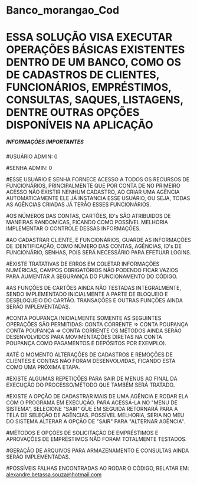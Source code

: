 # Banco_morangao_Cod
  # ESSA SOLUÇÃO VISA EXECUTAR OPERAÇÕES BÁSICAS EXISTENTES DENTRO DE UM BANCO, COMO OS DE CADASTROS DE CLIENTES, FUNCIONÁRIOS, EMPRÉSTIMOS, CONSULTAS, SAQUES, LISTAGENS, DENTRE OUTRAS OPÇÕES DISPONÍVEIS NA APLICAÇÃO #
  
  ##### INFORMAÇÕES IMPORTANTES ####


  #USUÁRIO ADMIN: 0
  
  #SENHA ADMIN: 0

  #ESSE USUÁRIO E SENHA FORNECE ACESSO A TODOS OS RECURSOS DE FUNCIONÁRIOS, PRINCIPALMENTE QUE POR CONTA DE NO PRIMEIRO ACESSO NÃO EXISTIR NENHUM CADASTRO,
  AO CRIAR UMA AGÊNCIA AUTOMATICAMENTE ELE JÁ INSTANCIA ESSE USUÁRIO, OU SEJA, TODAS AS AGÊNCIAS CRIADAS JÁ TERÃO ESSES FUNCIONÁRIOS.

  #OS NÚMEROS DAS CONTAS, CARTÕES, ID's SÃO ATRIBUIDOS DE MANEIRAS RANDOMICAS, FICANDO COMO POSSÍVEL MELHORIA IMPLEMENTAR O CONTROLE DESSAS INFORMAÇÕES.

  #AO CADASTRAR CLIENTE, E FUNCIONÁRIOS, GUARDE AS INFORMAÇÕES DE IDENTIFICAÇÃO, COMO NÚMERO DAS CONTAS, AGÊNCIAS, ID's DE FUNCIONÁRIO, SENHAS, POIS SERÁ NECESSÁRIO     PARA  EFETUAR LOGINS.

  #EXISTE TRATATIVAS DE ERROS EM COLETAR INFORMAÇÕES NUMÉRICAS, CAMPOS OBRIGATÓRIOS NÃO PODENDO FICAR VAZIOS PARA AUMENTAR A SEGURANÇA DO FUNCIONAMENTO DO CÓDIGO.
 
  #AS FUNÇÕES DE CARTÕES AINDA NÃO TESTADAS INTEGRALMENTE, SENDO IMPLEMENTADO INICIALMENTE A PARTE DE BLOQUEIO E DESBLOQUEIO DO CARTÃO. TRANSAÇÕES E OUTRAS FUNÇÕES 
  AINDA SERÃO IMPLEMENTADAS.

  #CONTA POUPANÇA INICIALMENTE SOMENTE AS SEGUINTES OPERAÇÕES SÃO PERMITIDAS:
      CONTA CORRENTE => CONTA POUPANÇA
      CONTA POUPANÇA => CONTA CORRENTE
  OS MÉTODOS AINDA SERÃO DESENVOLVIDOS PARA MOVIMENTAÇÕES DIRETAS NA CONTA POUPANÇA COMO PAGAMENTOS E DEPÓSITOS POR EXEMPLO). 
  
  #ATÉ O MOMENTO ALTERAÇÕES DE CADASTROS E REMOÇÕES DE CLIENTES E CONTAS NÃO FORAM DESENVOLVIDAS, FICANDO ESTA COMO UMA PRÓXIMA ETAPA.
  
  #EXISTE ALGUMAS REPETIÇÕES PARA SAIR DE MENUS AO FINAL DA EXECUÇÃO DO PROCESSO/MÉTODO QUE TAMBÉM SERÁ TRATADO.
  
  #EXISTE A OPÇÃO DE CADASTRAR MAIS DE UMA AGÊNCIA E RODAR ELA COM O PROGRAMA EM EXECUÇÃO. PARA ACESSÁ-LA NO "MENU DE SISTEMA", SELECIONE "SAIR" QUE EM SEGUIDA 
  RETORNARÁ PARA A TELA DE SELEÇÃO DE AGÊNCIAS. POSSÍVEL MELHORIA, SERIA NO MEU DO SISTEMA ALTERAR A OPÇÃO DE "SAIR" PARA "ALTERNAR AGÊNCIA".
  
  #MÉTODOS E OPÇÕES DE SOLICITAÇÃO DE EMPRÉSTIMOS E APROVAÇÕES DE EMPRÉSTIMOS NÃO FORAM TOTALMENTE TESTADOS.
  
  #GERAÇÃO DE ARQUIVOS PARA ARMAZENAMENTO E CONSULTAS AINDA SERÃO IMPLEMENTADAS.
  
  #POSSÍVEIS FALHAS ENCONTRADAS AO RODAR O CÓDIGO, RELATAR EM:
  alexandre.betassa.souza@hotmail.com
          
  
  
  
  
  
  

